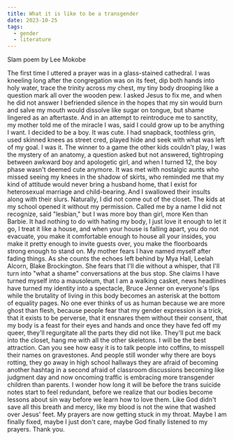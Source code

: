 ```yaml
---
title: What it is like to be a transgender
date: 2023-10-25
tags:
  - gender
  - literature
---
```

Slam poem by Lee Mokobe

The first time I uttered a prayer
was in a glass-stained cathedral.
I was kneeling long after
the congregation was on its feet,
dip both hands into holy water,
trace the trinity across my chest,
my tiny body drooping 
like a question mark
all over the wooden pew.
I asked Jesus to fix me,
and when he did not answer
I befriended silence in the hopes
that my sin would burn
and salve my mouth
would dissolve like sugar on tongue,
but shame lingered as an aftertaste.
And in an attempt
to reintroduce me to sanctity,
my mother told me of the miracle I was,
said I could grow up 
to be anything I want.
I decided to
be a boy.
It was cute.
I had snapback, toothless grin,
used skinned knees as street cred,
played hide and seek with 
what was left of my goal.
I was it.
The winner to a game 
the other kids couldn't play,
I was the mystery of an anatomy,
a question asked but not answered,
tightroping between awkward boy
and apologetic girl,
and when I turned 12, the boy phase
wasn't deemed cute anymore.
It was met with nostalgic aunts who missed
seeing my knees in the shadow of skirts,
who reminded me that my kind of attitude
would never bring a husband home,
that I exist for heterosexual marriage
and child-bearing.
And I swallowed their insults
along with their slurs.
Naturally, I did not
come out of the closet.
The kids at my school opened it
without my permission.
Called me by a name I did not recognize,
said "lesbian,"
but I was more boy than girl,
more Ken than Barbie.
It had nothing to do with hating my body,
I just love it enough to let it go,
I treat it like a house,
and when your house is falling apart,
you do not evacuate,
you make it comfortable enough
to house all your insides,
you make it pretty enough
to invite guests over,
you make the floorboards
strong enough to stand on.
My mother fears I have named
myself after fading things.
As she counts the echoes
left behind by Mya Hall,
Leelah Alcorn, Blake Brockington.
She fears that I'll die without a whisper,
that I'll turn into "what a shame"
conversations at the bus stop.
She claims I have turned myself
into a mausoleum,
that I am a walking casket,
news headlines have turned
my identity into a spectacle,
Bruce Jenner on everyone's lips
while the brutality of living in this body
becomes an asterisk 
at the bottom of equality pages.
No one ever thinks of us as human
because we are more ghost than flesh,
because people fear that
my gender expression is a trick,
that it exists to be perverse,
that it ensnares them
without their consent,
that my body is a feast
for their eyes and hands
and once they have fed off my queer,
they'll regurgitate all the parts
they did not like.
They'll put me back into the closet,
hang me with all the other skeletons.
I will be the best attraction.
Can you see how easy it is
to talk people into coffins,
to misspell their names on gravestones.
And people still wonder why
there are boys rotting,
they go away
in high school hallways
they are afraid of becoming another
hashtag in a second
afraid of classroom discussions
becoming like judgment day
and now oncoming traffic is embracing
more transgender children than parents.
I wonder how long it will be
before the trans suicide notes
start to feel redundant,
before we realize that our bodies
become lessons about sin
way before we learn how to love them.
Like God didn't save
all this breath and mercy,
like my blood is not the wine
that washed over Jesus' feet.
My prayers are now
getting stuck in my throat.
Maybe I am finally fixed,
maybe I just don't care,
maybe God finally listened to my prayers.
Thank you.
